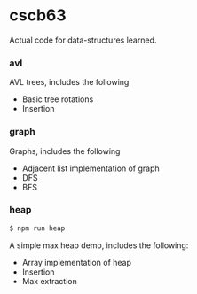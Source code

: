 # cscb63
Actual code for data-structures learned.

### avl

AVL trees, includes the following
* Basic tree rotations
* Insertion

### graph

Graphs, includes the following
* Adjacent list implementation of graph
* DFS
* BFS

### heap

```bash
$ npm run heap
```

A simple max heap demo,  includes the following:

* Array implementation of heap
* Insertion
* Max extraction